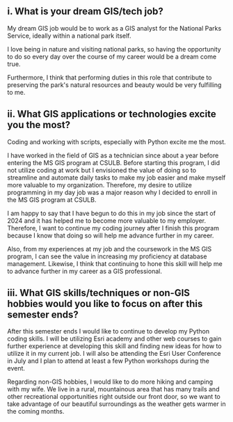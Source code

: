 ## i. What is your dream GIS/tech job?

My dream GIS job would be to work as a GIS analyst for the National Parks Service, ideally within a national park itself.

I love being in nature and visiting national parks, so having the opportunity to do so every day over the course of my career would be a dream come true.

Furthermore, I think that performing duties in this role that contribute to preserving the park's natural resources and beauty would be very fulfilling to me.

## ii. What GIS applications or technologies excite you the most?

Coding and working with scripts, especially with Python excite me the most.

I have worked in the field of GIS as a technician since about a year before entering the MS GIS program at CSULB. Before starting this program, I did not utilize coding at work but I envisioned the value of doing so to streamline and automate daily tasks to make my job easier and make myself more valuable to my organization. Therefore, my desire to utilize programming in my day job was a major reason why I decided to enroll in the MS GIS program at CSULB. 

I am happy to say that I have begun to do this in my job since the start of 2024 and it has helped me to become more valuable to my employer. Therefore, I want to continue my coding journey after I finish this program because I know that doing so will help me advance further in my career.

Also, from my experiences at my job and the coursework in the MS GIS program, I can see the value in increasing my proficiency at database management. Likewise, I think that continuing to hone this skill will help me to advance further in my career as a GIS professional.

## iii. What GIS skills/techniques or non-GIS hobbies would you like to focus on after this semester ends?

After this semester ends I would like to continue to develop my Python coding skills. I will be utilizing Esri academy and other web courses to gain further experience at developing this skill and finding new ideas for how to utilize it in my current job. I will also be attending the Esri User Conference in July and I plan to attend at least a few Python workshops during the event.

Regarding non-GIS hobbies, I would like to do more hiking and camping with my wife. We live in a rural, mountainous area that has many trails and other recreational opportunities right outside our front door, so we want to take advantage of our beautiful surroundings as the weather gets warmer in the coming months.